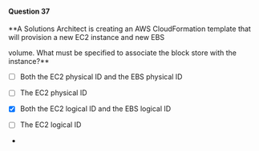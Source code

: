 #### Question  37


**A Solutions Architect is creating an AWS CloudFormation template that will provision a new EC2 instance and new EBS

volume. What must be specified to associate the block store with the instance?**


- [ ] Both the EC2 physical ID and the EBS physical ID


- [ ] The EC2 physical ID


- [x] Both the EC2 logical ID and the EBS logical ID


- [ ] The EC2 logical ID


*